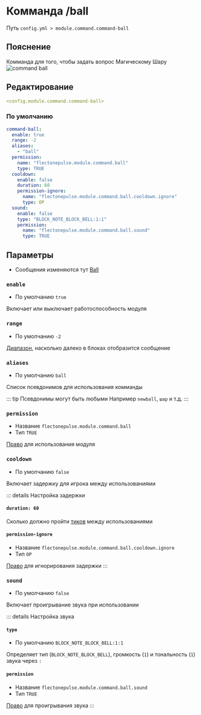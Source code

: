 # Комманда /ball
Путь `config.yml > module.command.command-ball`

## Пояснение
Комманда для того, чтобы задать вопрос Магическому Шару
![command ball](/commandball.png)

## Редактирование
```yaml
<config.module.command.command-ball>
```

### По умолчанию
```yaml
command-ball:
  enable: true
  range: -2
  aliases:
    - "ball"
  permission:
    name: "flectonepulse.module.command.ball"
    type: TRUE
  cooldown:
    enable: false
    duration: 60
    permission-ignore:
      name: "flectonepulse.module.command.ball.cooldown.ignore"
      type: OP
  sound:
    enable: false
    type: "BLOCK_NOTE_BLOCK_BELL:1:1"
    permission:
      name: "flectonepulse.module.command.ball.sound"
      type: TRUE
```

## Параметры

- Сообщения изменяются тут [Ball](/ru/messages/ru_ru/module/command/command-ball/)

### `enable`
- По умолчанию `true`

Включает или выключает работоспособность модуля

### `range`
- По умолчанию `-2`

[Диапазон](#виды-диапазонов), насколько далеко в блоках отобразится сообщение

### `aliases`
- По умолчанию `ball`

Список псевдонимов для использования комманды

::: tip Псевдонимы могут быть любыми
Например `newball`, `шар` и т.д.
:::

### `permission`
- Название `flectonepulse.module.command.ball`
- Тип `TRUE`

[Право](/ru/config/module/#пояснение) для использования модуля

### `cooldown`
- По умолчанию `false`

Включает задержку для игрока между использованиями

::: details Настройка задержки
#### `duration: 60`

Сколько должно пройти [тиков](https://ru.minecraft.wiki/w/%D0%A2%D0%B0%D0%BA%D1%82) между использованиями

#### `permission-ignore`
- Название `flectonepulse.module.command.ball.cooldown.ignore`
- Тип `OP`

[Право](/ru/config/module/#пояснение) для игнорирования задержки
:::

### `sound`
- По умолчанию `false`

Включает проигрывание звука при использовании

::: details Настройка звука
#### `type`
- По умолчанию `BLOCK_NOTE_BLOCK_BELL:1:1`

Определяет тип (`BLOCK_NOTE_BLOCK_BELL`), громкость (`1`) и тональность (`1`) звука через `:`

#### `permission`
- Название `flectonepulse.module.command.ball.sound`
- Тип `TRUE`

[Право](/ru/config/module/#пояснение) для проигрывания звука
:::

<!--@include: @/ru/parts/range.md-->